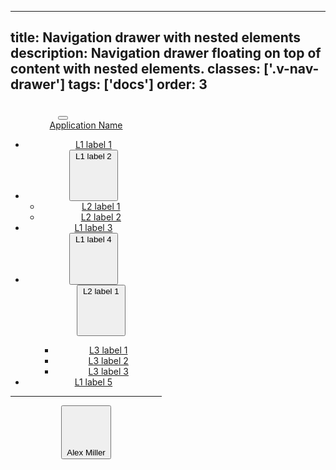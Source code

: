 <!--
 *              Copyright (c) 2025 Visa, Inc.
 *
 * Licensed under the Apache License, Version 2.0 (the "License");
 * you may not use this file except in compliance with the License.
 * You may obtain a copy of the License at
 *
 *         http://www.apache.org/licenses/LICENSE-2.0
 *
 * Unless required by applicable law or agreed to in writing, software
 * distributed under the License is distributed on an "AS IS" BASIS,
 * WITHOUT WARRANTIES OR CONDITIONS OF ANY KIND, either express or implied.
 * See the License for the specific language governing permissions and
 * limitations under the License.
 *
 -->
---
title: Navigation drawer with nested elements
description: Navigation drawer floating on top of content with nested elements.
classes: ['.v-nav-drawer']
tags: ['docs']
order: 3
---

<header class="v-nav v-nav-vertical v-nav-drawer" style="max-inline-size: 242px; block-size: 720px; --v-nav-vertical-padding-block-start: 4px">
  <button aria-label="Close" class="v-button v-button-icon v-button-small v-button-tertiary v-button-subtle v-ml-auto v-mr-4" type="button">
    <svg aria-hidden="true" class="v-icon v-icon-tiny" focusable="false" viewbox="0 0 16 16">
      <use href="#visa-close-tiny">
      </use>
    </svg>
  </button>
  <a aria-label="VISA Application Name Home" class="v-link v-link-no-underline v-flex v-flex-col v-mt-4 v-mb-16 v-ml-24 v-mr-16 v-gap-12" href="javascript:window.location.href=window.location.href" style="background-color: transparent">
    <svg class="v-flex v-flex-shrink-0 v-logo" fill="none" height="23" viewbox="0 0 71 23" width="71">
      <path clip-rule="evenodd" d="M50.6986 15.3377C50.7123 11.8369 47.8134 10.3152 45.4937 9.09755C43.9358 8.27981 42.6393 7.59921 42.6617 6.54843C42.6781 5.75329 43.4371 4.90557 45.0931 4.692C47.0325 4.5045 48.9864 4.8451 50.7479 5.67771L51.7566 0.985714C50.0419 0.341244 48.2261 0.00745647 46.3943 0C40.7429 0 36.7376 3.013 36.7014 7.33043C36.6653 10.5143 39.5501 12.3017 41.7286 13.363C43.9629 14.4473 44.7153 15.1439 44.7054 16.1164C44.7054 17.6049 42.9213 18.2587 41.2751 18.285C38.4794 18.3296 36.8224 17.5564 35.5085 16.9434L35.3839 16.8853L34.3357 21.7416C35.6763 22.3593 38.1504 22.8949 40.7166 22.9211C46.7393 22.9211 50.6821 19.9443 50.7019 15.3377H50.6986ZM26.9429 0.404143L17.6541 22.5729H11.592L7.02157 4.88257C6.74229 3.79171 6.50243 3.39414 5.658 2.93414C4.27143 2.18829 2.00429 1.48514 0 1.04814L0.138 0.391H9.89329C11.2059 0.396383 12.3201 1.35458 12.5219 2.65157L14.9369 15.4823L20.9234 0.404143H26.9429ZM70.9714 22.5663H65.6683L64.975 19.2641H57.6183L56.4223 22.5729H50.4029L59.0016 2.03057C59.409 1.04254 60.3741 0.399575 61.4429 0.404143H66.3419L70.9714 22.5663ZM59.2677 14.72L62.2873 6.394L64.0254 14.72H59.2677ZM30.3994 22.5729L35.1571 0.404143H29.4071L24.6626 22.5729H30.3994Z" fill-rule="evenodd">
      </path>
    </svg>
    <div class="v-typography-subtitle-1 v-nav-app-name">
      Application Name
    </div>
  </a>
  <nav aria-label="Drawer with nested elements">
    <ul class="v-tabs v-tabs-vertical">
      <li class="v-tab">
        <a class="v-button v-button-tertiary" href="javascript:window.location.href=window.location.href">
          L1 label 1
        </a>
      </li>
      <li class="v-tab">
        <button aria-expanded="false" class="v-button v-button-tertiary">
          L1 label 2
          <svg class="v-icon v-icon-tiny v-tab-suffix" viewbox="0 0 16 16">
            <use href="#visa-chevron-up-tiny">
            </use>
          </svg>
        </button>
        <ul class="v-tabs v-tabs-vertical">
          <li class="v-tab">
            <a class="v-button v-button-tertiary" href="javascript:window.location.href=window.location.href">
              L2 label 1
            </a>
          </li>
          <li class="v-tab">
            <a class="v-button v-button-tertiary" href="javascript:window.location.href=window.location.href">
              L2 label 2
            </a>
          </li>
        </ul>
      </li>
      <li class="v-tab">
        <a class="v-button v-button-tertiary" href="javascript:window.location.href=window.location.href">
          L1 label 3
        </a>
      </li>
      <li class="v-tab">
        <button aria-expanded="false" class="v-button v-button-tertiary">
          L1 label 4
          <svg class="v-icon v-icon-tiny v-tab-suffix" viewbox="0 0 16 16">
            <use href="#visa-chevron-up-tiny">
            </use>
          </svg>
        </button>
        <ul class="v-tabs v-tabs-vertical">
          <button aria-expanded="false" class="v-button v-button-tertiary">
            L2 label 1
            <svg class="v-icon v-icon-tiny v-tab-suffix" viewbox="0 0 16 16">
              <use href="#visa-chevron-up-tiny">
              </use>
            </svg>
          </button>
          <ul class="v-tabs v-tabs-vertical">
              <li class="v-tab v-tab-active">
                <a class="v-button v-button-tertiary" href="javascript:window.location.href=window.location.href">
                  L3 label 1
                </a>
              </li>
              <li class="v-tab">
                <a class="v-button v-button-tertiary" href="javascript:window.location.href=window.location.href">
                  L3 label 2
                </a>
              </li>
              <li class="v-tab">
                <a class="v-button v-button-tertiary" href="javascript:window.location.href=window.location.href">
                  L3 label 3
                </a>
              </li>
            </ul>
        </ul>
      </li>
      <li class="v-tab">
        <a class="v-button v-button-tertiary" href="javascript:window.location.href=window.location.href">
          L1 label 5
        </a>
      </li>
    </ul>
  </nav>
  <div class="v-flex v-flex-col v-align-self-stretch v-gap-4 v-mt-auto">
    <hr class="v-divider v-divider-decorative v-my-6"/>
    <div class="v-tab">
      <button aria-label="Alex Miller" class="v-button v-button-large v-button-tertiary">
        <svg aria-hidden="true" class="v-avatar v-icon v-icon-visa v-icon-tiny" focusable="false" viewbox="0 0 16 16">
          <use href="#visa-account-tiny">
          </use>
        </svg>
        Alex Miller
      </button>
    </div>
  </div>
</header>
